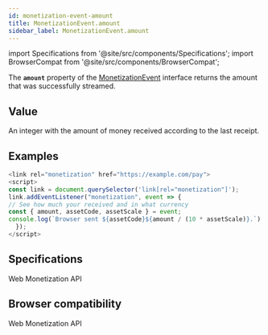 ```yaml
---
id: monetization-event-amount
title: MonetizationEvent.amount
sidebar_label: MonetizationEvent.amount
---
```

import Specifications from '@site/src/components/Specifications';
import BrowserCompat from '@site/src/components/BrowserCompat';

The **`amount`** property of the [MonetizationEvent](monetization-event.md) interface returns the amount that was successfully streamed.

## Value

An integer with the amount of money received according to the last receipt.

## Examples

```javascript
<link rel="monetization" href="https://example.com/pay">
<script>
const link = document.querySelector('link[rel="monetization"]');
link.addEventListener("monetization", event => {
// See how much your received and in what currency
const { amount, assetCode, assetScale } = event;
console.log(`Browser sent ${assetCode}${amount / (10 * assetScale)}.`)
  });
</script>
```

## Specifications
<Specifications link="amount-attribute">Web Monetization API</Specifications>

## Browser compatibility
<BrowserCompat data="amount.json">Web Monetization API</BrowserCompat>
